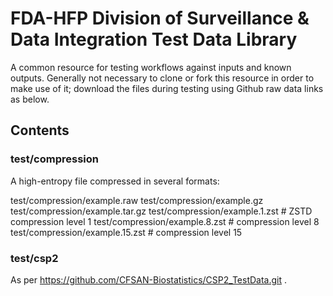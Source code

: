 # FDA-HFP Division of Surveillance & Data Integration Test Data Library

A common resource for testing workflows against inputs and known outputs. Generally not necessary to clone or fork this resource in order to make use of it; download the files during testing using Github raw data links as below.

## Contents

### test/compression

A high-entropy file compressed in several formats:

test/compression/example.raw
test/compression/example.gz
test/compression/example.tar.gz
test/compression/example.1.zst # ZSTD compression level 1
test/compression/example.8.zst # compression level 8
test/compression/example.15.zst # compression level 15

### test/csp2

As per https://github.com/CFSAN-Biostatistics/CSP2_TestData.git .


